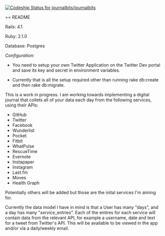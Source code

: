 [ ![Codeship Status for journalbits/journalbits](https://www.codeship.io/projects/e0b43c80-db92-0131-5e33-32348e3cf281/status)](https://www.codeship.io/projects/24458)

== README

Rails: 4.1

Ruby: 2.1.0

Database: Postgres

*Configuration:*

* You need to setup your own Twitter Application on the Twitter Dev portal and save its key and secret in environment variables.

* Currently that is all the setup required other than running rake db:create and then rake db:migrate.


This is a work in progress. I am working towards implementing a digital journal that collets all of your data each day from the following services, using their APIs:

   * GitHub
   * Twitter
   * Facebook
   * Wunderlist
   * Pocket
   * Fitbit
   * WhatPulse
   * RescueTime
   * Evernote
   * Instapaper
   * Instagram
   * Last.fm
   * Moves
   * Health Graph

Potentially others will be added but those are the inital services I'm aiming for.

Currently the data model I have in mind is that a User has many "days", and a day has many "$service$_entries". Each of the entires for each service will contain data from the relevant API, for example a username, date and text for a tweet from Twitter's API. This will be available to be viewed in the app and/or via a daily/weekly email.
